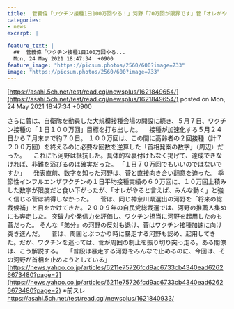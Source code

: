 ```yaml
---
title:  菅義偉「ワクチン接種1日100万回やる！」河野「70万回が限界です」菅「オレがやると言えば、みんな動く！」周囲の制止を振り切り暴走★4  
categories:
- news
excerpt: |
  
feature_text: |
  ##  菅義偉「ワクチン接種1日100万回やる...
  Mon, 24 May 2021 18:47:34  +0900
feature_image: "https://picsum.photos/2560/600?image=733"
image: "https://picsum.photos/2560/600?image=733"
---
```


[https://asahi.5ch.net/test/read.cgi/newsplus/1621849654/](https://asahi.5ch.net/test/read.cgi/newsplus/1621849654/)
posted on Mon, 24 May 2021 18:47:34  +0900

<!--more-->

さらに菅は、自衛隊を動員した大規模接種会場の開設に続き、５月７日、ワクチン接種の「１日１００万回」目標を打ち出した。 　接種が加速化する５月２４日から７月末まで約７０日。 １００万回は、この間に高齢者の２回接種（計７２００万回）を終えるのに必要な回数を逆算した「首相発案の数字」（周辺）だった。 　これにも河野は抵抗した。具体的な裏付けもなく掲げて、達成できなければ、非難を浴びるのは確実だった。 「１日７０万回でもいいのではないですか」 　発表直前、数字を知った河野は、菅と直接向き合い翻意を迫った。 季節性インフルエンザワクチンの１日平均接種実績の６０万回に、１０万回上積みした数字が限度だと食い下がったが、「オレがやると言えば、みんな動く」と強く信じる菅は納得しなかった。 　菅は、同じ神奈川県選出の河野を「将来の総裁候補」と目をかけてきた。２００９年の自民党総裁選では、河野の推薦人集めにも奔走した。 突破力や発信力を評価し、ワクチン担当に河野を起用したのも菅だった。 そんな「弟分」の河野の反対も退け、菅はワクチン接種加速に向け突き進んだ。 　菅は、周囲とぶつかり時に暴走する河野も認め、起用してきた。だが、ワクチンを巡っては、菅が周囲の制止を振り切り突っ走る。ある閣僚は、こう解説する。 　「普段は暴走する河野をみんなで止めるのに、今回は、その河野が首相を止めようとしている」 [https://news.yahoo.co.jp/articles/6211e75726fcd9ac6733cb4340ead62626673480?page=2](https://news.yahoo.co.jp/articles/6211e75726fcd9ac6733cb4340ead62626673480?page=2) ※前スレ https://asahi.5ch.net/test/read.cgi/newsplus/1621840933/
